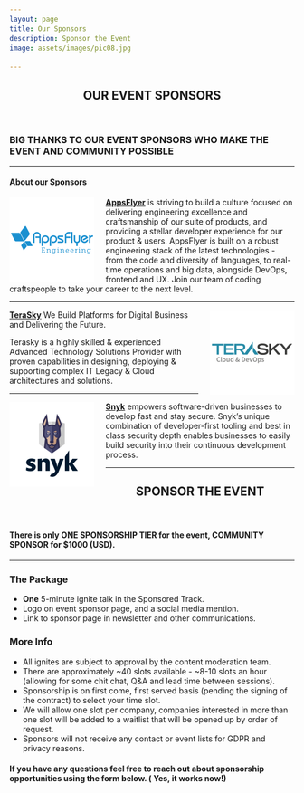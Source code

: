 ```yaml
---
layout: page
title: Our Sponsors
description: Sponsor the Event
image: assets/images/pic08.jpg

---
```

<div id="main" class="alt">

<!-- One -->
<section id="one">
	<div class="inner">
		<header class="major">
			<h1>OUR EVENT SPONSORS</h1>
		</header>
<!-- Content -->
<h3 id="content">BIG THANKS TO OUR EVENT SPONSORS WHO MAKE THE EVENT AND COMMUNITY POSSIBLE</h3>
<hr class="major" />
			<h4>About our Sponsors</h4>
<p><a href="https://appsflyer.com" target="_blank"><img src="assets/images/sponsor-logos/AF-ENG-SQ.png" width="150" alt="AppsFlyer Engineering" style="float: left; padding-right: 20px;" ></a><a href="https://appsflyer.com" target="_blank"><strong>AppsFlyer</strong></a> is striving to build a culture focused on delivering engineering excellence and craftsmanship of our suite of products, and providing a stellar developer experience for our product & users. AppsFlyer is built on a robust engineering stack of the latest technologies - from the code and diversity of languages, to real-time operations and big data, alongside DevOps, frontend and UX. Join our team of coding craftspeople to take your career to the next level. </p>
<hr/>

<p><a href="https://terasky.com" target="_blank"><img src="assets/images/sponsor-logos/terasky-SQ.png" width="150" alt="Terasky" style="float: right; padding-left: 20px;" /></a><a href="https://terasky.com" target="_blank"><strong>TeraSky</strong></a> We Build Platforms for Digital Business and Delivering the Future.

Terasky is a highly skilled & experienced Advanced Technology Solutions Provider with proven capabilities in designing, deploying & supporting complex IT Legacy & Cloud architectures and solutions.</p>
<hr/>

<p><a href="https://snyk.io" target="_blank"><img src="assets/images/sponsor-logos/snyk-SQ.png" width="150" alt="Snyk" style="float: left; padding-right: 20px;" /></a><a href="https://snyk.io" target="_blank"><strong>Snyk</strong></a> empowers software-driven businesses to develop fast and stay secure.
Snyk’s unique combination of developer-first tooling and best in class security depth enables businesses to easily build security into their continuous development process.</p>
<hr/>
	</div>
</section>

<!-- One -->
<section id="one">
	<div class="inner">
		<header class="major">
			<h2>SPONSOR THE EVENT</h2>
		</header>
<!-- Content -->
<h4 id="content">There is only <strong>ONE SPONSORSHIP TIER</strong> for the event, COMMUNITY SPONSOR for $1000 (USD).</h4>
<hr class="major" />
			<h3 id="packages"> The Package</h3>
                <ul>
                <li><strong>One</strong> 5-minute ignite talk in the Sponsored Track.</li>
                <li> Logo on event sponsor page, and a social media mention.</li>
                <li> Link to sponsor page in newsletter and other communications.</li>
                </ul>
			<h3>More Info</h3>
                <ul>
                <li>All ignites are subject to approval by the content moderation team.</li>
                <li>There are approximately ~40 slots available - ~8-10 slots an hour (allowing for some chit chat, Q&A and lead time between sessions).</li>
                <li>Sponsorship is on first come, first served basis (pending the signing of the contract) to select your time slot.</li>
                <li>We will allow one slot per company, companies interested in more than one slot will be added to a waitlist that will be opened up by order of request.</li>
                <li>Sponsors will not receive any contact or event lists for GDPR and privacy reasons.</li>
                </ul>            
            <h4>If you have any questions feel free to reach out about sponsorship opportunities using the form below. (<span class="icon fa-smile-o"></span> Yes, it works now!)</h4>
	</div>
</section>


</div>



		

